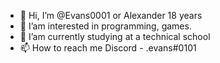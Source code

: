 - 👋 Hi, I’m @Evans0001 or Alexander 18 years
- 👀 I’am interested in programming, games.
- 🌱 I’am currently studying at a technical school
- 📫 How to reach me Discord - .evans#0101

<!---
Evans0001/Evans0001 is a ✨ special ✨ repository because its `README.md` (this file) appears on your GitHub profile.
You can click the Preview link to take a look at your changes.
--->
